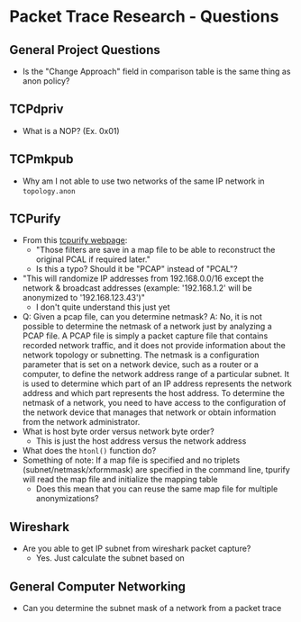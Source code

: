 # Packet Trace Research - Questions

## General Project Questions

- Is the "Change Approach" field in comparison table is the same thing as anon policy?

## TCPdpriv

- What is a NOP? (Ex. 0x01)

## TCPmkpub

- Why am I not able to use two networks of the same IP network in `topology.anon`

## TCPurify

- From this [tcpurify webpage](https://isc.sans.edu/diary/Truncating+Payloads+and+Anonymizing+PCAP+files/23990):
  - "Those filters are save in a map file to be able to reconstruct the original PCAL if required later."
  - Is this a typo? Should it be "PCAP" instead of "PCAL"?
- "This will randomize IP addresses from 192.168.0.0/16 except the network & broadcast addresses (example: '192.168.1.2' will be anonymized to '192.168.123.43')"
  - I don't quite understand this just yet
- Q: Given a pcap file, can you determine netmask?
  A: No, it is not possible to determine the netmask of a network just by analyzing a PCAP file. A PCAP file is simply a packet capture file that contains recorded network traffic, and it does not provide information about the network topology or subnetting.
  The netmask is a configuration parameter that is set on a network device, such as a router or a computer, to define the network address range of a particular subnet. It is used to determine which part of an IP address represents the network address and which part represents the host address.
  To determine the netmask of a network, you need to have access to the configuration of the network device that manages that network or obtain information from the network administrator.
- What is host byte order versus network byte order?
  - This is just the host address versus the network address
- What does the `htonl()` function do?
- Something of note: If a map file is specified and no triplets (subnet/netmask/xformmask) are specified in the command line, tpurify will read the map file and initialize the mapping table
  - Does this mean that you can reuse the same map file for multiple anonymizations?

## Wireshark

- Are you able to get IP subnet from wireshark packet capture?
  - Yes. Just calculate the subnet based on

## General Computer Networking

- Can you determine the subnet mask of a network from a packet trace
